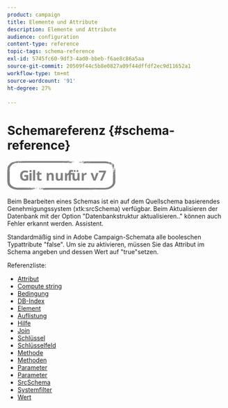 ```yaml
---
product: campaign
title: Elemente und Attribute
description: Elemente und Attribute
audience: configuration
content-type: reference
topic-tags: schema-reference
exl-id: 5745fc60-9df3-4ad0-bbeb-f6ae8c86a5aa
source-git-commit: 20509f44c5b8e0827a09f44dffdf2ec9d11652a1
workflow-type: tm+mt
source-wordcount: '91'
ht-degree: 27%

---
```


# Schemareferenz {#schema-reference}

![](../../assets/v7-only.svg)

Beim Bearbeiten eines Schemas ist ein auf dem Quellschema basierendes Genehmigungssystem (xtk:srcSchema) verfügbar. Beim Aktualisieren der Datenbank mit der Option &quot;Datenbankstruktur aktualisieren..&quot; können auch Fehler erkannt werden. Assistent.

Standardmäßig sind in Adobe Campaign-Schemata alle booleschen Typattribute &quot;false&quot;. Um sie zu aktivieren, müssen Sie das Attribut im Schema angeben und dessen Wert auf &quot;true&quot;setzen.

Referenzliste:

* [Attribut](schema/attribute.md)
* [Compute string](schema/compute-string.md)
* [Bedingung](schema/condition.md)
* [DB-Index](schema/db-index.md)
* [Element](schema/element.md)
* [Auflistung](schema/enumeration.md)
* [Hilfe](schema/help.md)
* [Join](schema/join.md)
* [Schlüssel](schema/key.md)
* [Schlüsselfeld](schema/keyfield.md)
* [Methode](schema/method.md)
* [Methoden](schema/methods.md)
* [Parameter](schema/param.md)
* [Parameter](schema/parameters.md)
* [SrcSchema](schema/srcschema.md)
* [Systemfilter](schema/sysfilter.md)
* [Wert](schema/value.md)
